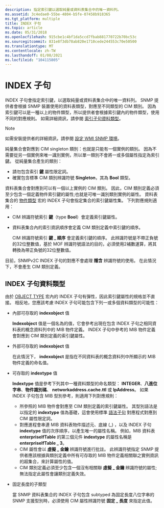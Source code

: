 ```yaml
---
description: 指定索引鍵以選取純量或資料表集合中的唯一資料列。
ms.assetid: 3c4edae0-55be-4804-b5fe-07458b918365
ms.tgt_platform: multiple
title: INDEX 子句
ms.topic: article
ms.date: 05/31/2018
ms.openlocfilehash: 915cbe1c4bf1da5ccd7fbab881770722b70bc53c
ms.sourcegitcommit: 831e8f3db78ab820e1710cede244553c70e50500
ms.translationtype: MT
ms.contentlocale: zh-TW
ms.lasthandoff: 01/08/2021
ms.locfileid: "104115805"
---
```

# <a name="index-clause"></a>INDEX 子句

INDEX 子句會指定索引鍵，以選取純量或資料表集合中的唯一資料列。 SNMP 提供者會根據 SNMP 裝置使用的資料表類型，對應至不同類型的 CIM 類別。 因為索引鍵可以是一種以上的物件類型，所以提供者會根據索引鍵內的物件類型，使用不同的對應規則。 如需詳細資訊，請參閱 [索引子句資料類型](#index-clause-data-types)。

> [!Note]  
> 如需安裝提供者的詳細資訊，請參閱 [設定 WMI SNMP 環境](setting-up-the-wmi-snmp-environment.md)。

 

純量集合會對應到 CIM singleton 類別：也就是只能有一個實例的類別。 因為不需要從另一個實例來唯一識別實例，所以單一類別不會將一或多個屬性指定為索引鍵。 從純量集合產生的類別：

-   請勿包含索引 **鍵** 屬性限定詞。
-   確實包含標準 CIM 類別辨識符號 **Singleton**，其為 **Bool** 類型。

資料表集合會對應到可以有一個以上實例的 CIM 類別。 因此，CIM 類別定義必須至少包含一個定義物件索引鍵的屬性;也就是可唯一識別類別實例的屬性。 資料表集合的 [物件類型](object-type-macro.md) 宏的 INDEX 子句會指定集合的索引鍵屬性集。 下列對應規則適用：

-   CIM 辨識符號索引 **鍵**（type **Bool**）會定義索引鍵屬性。
-   資料表集合內的索引資訊順序會定義 CIM 類別定義中索引鍵的順序。

    CIM 辨識符號索引 **鍵 \_ 順序** 會定義索引鍵的順序。 此辨識符號是不帶正負號的32位整數值，基於 MOF 辨識符號語法的目的，必須使用2補數運算，將其轉換為帶正負號的32位整數值。

目前，SNMPv2C INDEX 子句的對應不會處理 **隱含** 辨識符號的使用。 在此情況下，不會產生 CIM 類別定義。

## <a name="index-clause-data-types"></a>INDEX 子句資料類型

由於 [OBJECT TYPE](object-type-macro.md) 宏內的 INDEX 子句有彈性，因此索引鍵屬性的規格並不直接。 相反地，您應該考慮 INDEX 子句可能包含下列一或多個資料類型的可能性：

-   內部可存取的 **indexobject** 值

    **Indexobject** 值是一個名為的值，它會參考出現在包含 INDEX 子句之相同資料表的概念資料列中的 MIB 物件定義。 INDEX 子句中參考的 MIB 物件定義會對應到 CIM 類別定義的索引鍵屬性。

-   外部可存取的 **indexobject** 值

    在此情況下， **indexobject** 是指在不同資料表的概念資料列中所顯示的 MIB 物件定義的命名值。

-   可存取的 **indextype** 值

    **Indextype** 值是參考下列其中一種資料類型的命名類型： **INTEGER**、**八進位字串**、**物件識別碼**、 **networkaddress.cache.ttl** 或 **IpAddress**。 如果 INDEX 子句包含 MIB 型別參考，則適用下列對應規則：

    -   所參照的 MIB 物件會對應至 CIM 類別定義的索引鍵屬性。 其型別語法是以指定的 **indextype** 值為基礎，這會使用標準 [語法子句](syntax-clause.md) 對應程式對應到 CIM 屬性限定詞。
    -   對應進程會串連 MIB 資料表物件描述元、底線 (\_) ，以及 INDEX 子句 **indextype** 值的次序順序，以產生唯一的屬性名稱。 例如，MIB 資料表 **enterpriseIfTable** 的第三個元件 **indextype** 的屬性名稱是 **enterpriseIfTable \_ 3**。
    -   CIM 屬性會以 **虛擬 \_ 金鑰** 辨識符號進行批註。 此辨識符號指定 SNMP 提供者應該根據與類別定義中所有可存取的 MIB 物件定義相關聯之實例資訊的超集合，來計算屬性的值。
    -   CIM 類別定義必須至少包含一個沒有相關聯 **虛擬 \_ 金鑰** 辨識符號的屬性; 無法指定此屬性會讓類別定義失效。

-   固定長度的子類型

    當 SNMP 資料表集合的 INDEX 子句包含 subtyped 為固定長度八位字串的 SNMP 支援型別時，必須使用 CIM 屬性辨識符號 **固定 \_ 長度** 來指定此值。

 

 



